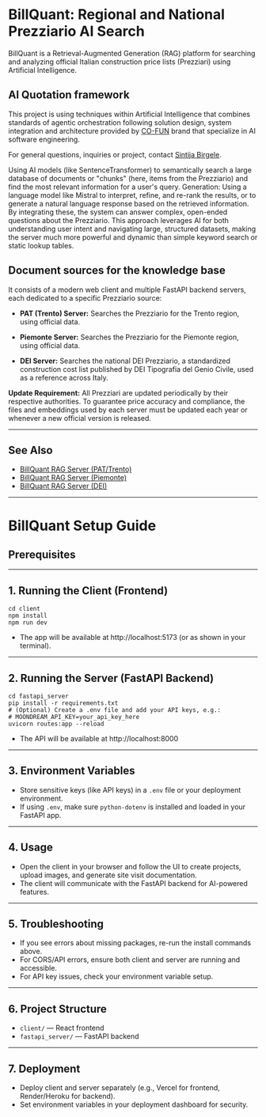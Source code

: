 # BillQuant: Regional and National Prezziario AI Search

BillQuant is a Retrieval-Augmented Generation (RAG) platform for searching and analyzing official Italian construction price lists (Prezziari) using Artificial Intelligence.

##  AI Quotation framework

This project is using techniques within Artificial Intelligence that combines standards of agentic orchestration following solution design, system integration and architecture provided by [CO-FUN](https://cofun.digital/) brand that specialize in AI software engineering.

For general questions, inquiries or project, contact [Sintija Birgele](https://de.linkedin.com/in/sintija-birgele).

Using AI models (like SentenceTransformer) to semantically search a large database of documents or "chunks" (here, items from the Prezziario) and find the most relevant information for a user's query.
Generation: Using a language model like Mistral to interpret, refine, and re-rank the results, or to generate a natural language response based on the retrieved information.
By integrating these, the system can answer complex, open-ended questions about the Prezziario. This approach leverages AI for both understanding user intent and navigating large, structured datasets, making the server much more powerful and dynamic than simple keyword search or static lookup tables.

##  Document sources for the knowledge base
It consists of a modern web client and multiple FastAPI backend servers, each dedicated to a specific Prezziario source:

- **PAT (Trento) Server:**
	Searches the Prezziario for the Trento region, using official data.

- **Piemonte Server:**
	Searches the Prezziario for the Piemonte region, using official data.

- **DEI Server:**
	Searches the national DEI Prezziario, a standardized construction cost list published by DEI Tipografia del Genio Civile, used as a reference across Italy.

**Update Requirement:**
All Prezziari are updated periodically by their respective authorities. To guarantee price accuracy and compliance, the files and embeddings used by each server must be updated each year or whenever a new official version is released.

---

## See Also

- [BillQuant RAG Server (PAT/Trento)](../rag_server_pat/README.md)
- [BillQuant RAG Server (Piemonte)](../rag_server_pat/README.md)
- [BillQuant RAG Server (DEI)](../rag_server_dei/README.md)

---

# BillQuant Setup Guide

## Prerequisites

---

## 1. Running the Client (Frontend)

```
cd client
npm install
npm run dev
```
- The app will be available at http://localhost:5173 (or as shown in your terminal).

---

## 2. Running the Server (FastAPI Backend)

```
cd fastapi_server
pip install -r requirements.txt
# (Optional) Create a .env file and add your API keys, e.g.:
# MOONDREAM_API_KEY=your_api_key_here
uvicorn routes:app --reload
```
- The API will be available at http://localhost:8000

---

## 3. Environment Variables
- Store sensitive keys (like API keys) in a `.env` file or your deployment environment.
- If using `.env`, make sure `python-dotenv` is installed and loaded in your FastAPI app.

---

## 4. Usage
- Open the client in your browser and follow the UI to create projects, upload images, and generate site visit documentation.
- The client will communicate with the FastAPI backend for AI-powered features.

---

## 5. Troubleshooting
- If you see errors about missing packages, re-run the install commands above.
- For CORS/API errors, ensure both client and server are running and accessible.
- For API key issues, check your environment variable setup.

---

## 6. Project Structure
- `client/` — React frontend
- `fastapi_server/` — FastAPI backend

---

## 7. Deployment
- Deploy client and server separately (e.g., Vercel for frontend, Render/Heroku for backend).
- Set environment variables in your deployment dashboard for security.
